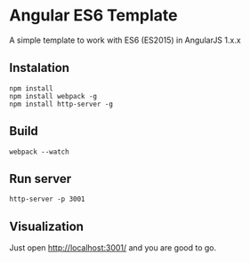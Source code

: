# Angular ES6 Template
A simple template to work with ES6 (ES2015) in AngularJS 1.x.x

## Instalation

```
npm install
npm install webpack -g
npm install http-server -g
```
## Build

```
webpack --watch
```
## Run server

```
http-server -p 3001
```

## Visualization

Just open [http://localhost:3001/](http://localhost:3001/) and you are good to go.
